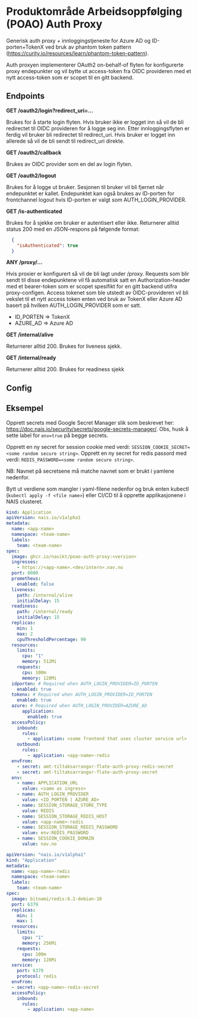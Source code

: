 # Produktområde Arbeidsoppfølging (POAO) Auth Proxy

Generisk auth proxy + innloggingstjeneste for Azure AD og ID-porten+TokenX ved bruk av 
phantom token pattern (https://curity.io/resources/learn/phantom-token-pattern).

Auth proxyen implementerer OAuth2 on-behalf-of flyten for konfigurerte proxy endepunkter 
og vil bytte ut access-token fra OIDC provideren med et nytt access-token som er scopet til en gitt backend.

## Endpoints

**GET /oauth2/login?redirect_uri=...**

Brukes for å starte login flyten. Hvis bruker ikke er logget inn så vil de bli redirectet til OIDC provideren for å logge seg inn.
Etter innloggingsflyten er ferdig vil bruker bli redirectet til redirect_uri.
Hvis bruker er logget inn allerede så vil de bli sendt til redirect_uri direkte.


**GET /oauth2/callback**

Brukes av OIDC provider som en del av login flyten.

**GET /oauth2/logout**

Brukes for å logge ut bruker. Sesjonen til bruker vil bli fjernet når endepunktet er kallet.
Endepunktet kan også brukes av ID-porten for frontchannel logout hvis ID-porten er valgt som AUTH_LOGIN_PROVIDER.

**GET /is-authenticated**

Brukes for å sjekke om bruker er autentisert eller ikke. Returnerer alltid status 200 med en JSON-respons på følgende format:

```json
  {
    "isAuthenticated": true
  }
```

**ANY /proxy/...**

Hvis proxier er konfigurert så vil de bli lagt under /proxy.
Requests som blir sendt til disse endepunktene vil få automatisk satt en Authorization-header med et bearer-token som er scopet spesifikt for en gitt backend utifra proxy-configen.
Access tokenet som ble utstedt av OIDC-provideren vil bli vekslet til et nytt access token enten ved bruk av TokenX eller Azure AD basert på hvilken AUTH_LOGIN_PROVIDER som er satt.

* ID_PORTEN => TokenX
* AZURE_AD => Azure AD

**GET /internal/alive**

Returnerer alltid 200. Brukes for liveness sjekk.

**GET /internal/ready**

Returnerer alltid 200. Brukes for readiness sjekk

## Config


## Eksempel

Opprett secrets med Google Secret Manager slik som beskrevet her: https://doc.nais.io/security/secrets/google-secrets-manager/.
Obs, husk å sette label for `env=true` på begge secrets.

Opprett en ny secret for session cookie med verdi: `SESSION_COOKIE_SECRET=<some random secure string>`.
Opprett en ny secret for redis passord med verdi: `REDIS_PASSWORD=<some random secure string>`.

NB: Navnet på secretsene må matche navnet som er brukt i yamlene nedenfor.

Bytt ut verdiene som mangler i yaml-filene nedenfor og bruk enten kubectl (`kubectl apply -f <file name>`) eller CI/CD til å opprette applikasjonene i NAIS clusteret.

```yaml
kind: Application
apiVersion: nais.io/v1alpha1
metadata:
  name: <app-name>
  namespace: <team-name>
  labels:
    team: <team-name>
spec:
  image: ghcr.io/navikt/poao-auth-proxy:<version>
  ingresses:
    - https://<app-name>.<dev/intern>.nav.no
  port: 8080
  prometheus:
    enabled: false
  liveness:
    path: /internal/alive
    initialDelay: 15
  readiness:
    path: /internal/ready
    initialDelay: 15
  replicas:
    min: 1
    max: 2
    cpuThresholdPercentage: 90
  resources:
    limits:
      cpu: "1"
      memory: 512Mi
    requests:
      cpu: 100m
      memory: 128Mi
  idporten: # Required when AUTH_LOGIN_PROVIDER=ID_PORTEN
    enabled: true
  tokenx: # Required when AUTH_LOGIN_PROVIDER=ID_PORTEN
    enabled: true
  azure: # Required when AUTH_LOGIN_PROVIDER=AZURE_AD
      application:
        enabled: true
  accessPolicy:
    inbound:
      rules:
        - application: <some frontend that uses cluster service url>
    outbound:
      rules:
        - application: <app-name>-redis
  envFrom:
    - secret: amt-tiltaksarrangor-flate-auth-proxy-redis-secret
    - secret: amt-tiltaksarrangor-flate-auth-proxy-secret
  env:
    - name: APPLICATION_URL
      value: <same as ingress>
    - name: AUTH_LOGIN_PROVIDER
      value: <ID_PORTEN | AZURE_AD>
    - name: SESSION_STORAGE_STORE_TYPE
      value: REDIS
    - name: SESSION_STORAGE_REDIS_HOST
      value: <app-name>-redis
    - name: SESSION_STORAGE_REDIS_PASSWORD
      value: env:REDIS_PASSWORD
    - name: SESSION_COOKIE_DOMAIN
      value: nav.no
```

```yaml
apiVersion: "nais.io/v1alpha1"
kind: "Application"
metadata:
  name: <app-name>-redis
  namespace: <team-name>
  labels:
    team: <team-name>
spec:
  image: bitnami/redis:6.2-debian-10
  port: 6379
  replicas:
    min: 1
    max: 1
  resources:
    limits:
      cpu: "1"
      memory: 256Mi
    requests:
      cpu: 100m
      memory: 128Mi
  service:
    port: 6379
    protocol: redis
  envFrom:
  - secret: <app-name>-redis-secret
  accessPolicy:
    inbound:
      rules:
        - application: <app-name>
```
